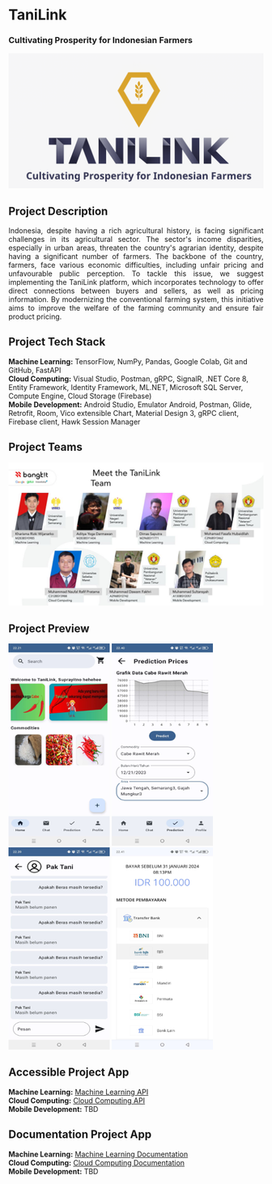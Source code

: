 # TaniLink
### Cultivating Prosperity for Indonesian Farmers
<img src="./profile/assets/tanilink.png">

## Project Description
<p align="justify"> Indonesia, despite having a rich agricultural history, is facing significant challenges in its agricultural sector. The sector's income disparities, especially in urban areas, threaten the country's agrarian identity, despite having a significant number of farmers. The backbone of the country, farmers, face various economic difficulties, including unfair pricing and unfavourable public perception. To tackle this issue, we suggest implementing the TaniLink platform, which incorporates technology to offer direct connections between buyers and sellers, as well as pricing information. By modernizing the conventional farming system, this initiative aims to improve the welfare of the farming community and ensure fair product pricing.</p>

## Project Tech Stack
<b>Machine Learning:</b> TensorFlow, NumPy, Pandas, Google Colab, Git and GitHub, FastAPI</br>
<b>Cloud Computing:</b> Visual Studio, Postman, gRPC, SignalR, .NET Core 8, Entity Framework, Identity Framework, ML.NET, Microsoft SQL Server, Compute Engine, Cloud Storage (Firebase)</br>
<b>Mobile Development:</b> Android Studio, Emulator Android, Postman, Glide, Retrofit, Room, Vico extensible Chart, Material Design 3, gRPC client, Firebase client, Hawk Session Manager</br>

## Project Teams
<img src="./profile/assets/our-team.jpg">

## Project Preview
<img src="./profile/assets/preview1.jpg" width="200" height="400">
<img src="./profile/assets/preview2.jpg" width="200" height="400">
<img src="./profile/assets/preview3.jpg" width="200" height="400">
<img src="./profile/assets/preview4.jpg" width="200" height="400">


## Accessible Project App
<b>Machine Learning:</b> <a href="https://tanilink-ml.bantuin.me/docs">Machine Learning API</a></br>
<b>Cloud Computing:</b> <a href="https://tanilink.bantuin.me/">Cloud Computing API</a></br>
<b>Mobile Development:</b> TBD </br>

## Documentation Project App
<b>Machine Learning:</b> <a href="https://github.com/Topi-Batu/TaniLink-ML-Model">Machine Learning Documentation</a></br>
<b>Cloud Computing:</b> <a href="https://github.com/Topi-Batu/TaniLink_Backend">Cloud Computing Documentation</a></br>
<b>Mobile Development:</b> TBD </br>

<!--

**Here are some ideas to get you started:**

🙋‍♀️ A short introduction - what is your organization all about?
🌈 Contribution guidelines - how can the community get involved?
👩‍💻 Useful resources - where can the community find your docs? Is there anything else the community should know?
🍿 Fun facts - what does your team eat for breakfast?
🧙 Remember, you can do mighty things with the power of [Markdown](https://docs.github.com/github/writing-on-github/getting-started-with-writing-and-formatting-on-github/basic-writing-and-formatting-syntax)
-->
